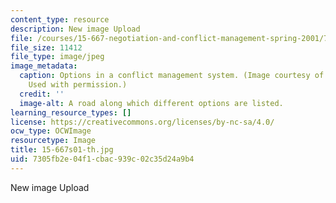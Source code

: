 ```yaml
---
content_type: resource
description: New image Upload
file: /courses/15-667-negotiation-and-conflict-management-spring-2001/7305fb2e04f1cbac939c02c35d24a9b4_15-667s01-th.jpg
file_size: 11412
file_type: image/jpeg
image_metadata:
  caption: Options in a conflict management system. (Image courtesy of Robert A. Fein.
    Used with permission.)
  credit: ''
  image-alt: A road along which different options are listed.
learning_resource_types: []
license: https://creativecommons.org/licenses/by-nc-sa/4.0/
ocw_type: OCWImage
resourcetype: Image
title: 15-667s01-th.jpg
uid: 7305fb2e-04f1-cbac-939c-02c35d24a9b4
---
```

New image Upload